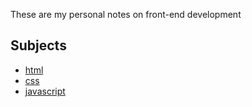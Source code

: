 These are my personal notes on front-end development

## Subjects

* [html](html/README.md)
* [css](css/README.md)
* [javascript](javascript/README.md)
